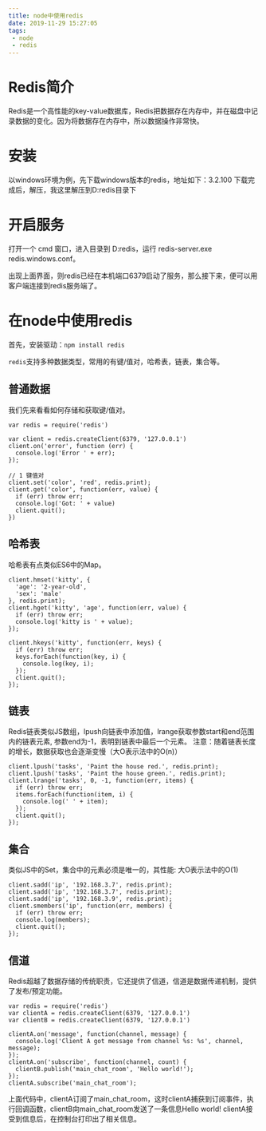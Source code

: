 ```yaml
---
title: node中使用redis
date: 2019-11-29 15:27:05
tags:
 - node
 - redis
---
```


# Redis简介

Redis是一个高性能的key-value数据库，Redis把数据存在内存中，并在磁盘中记录数据的变化。因为将数据存在内存中，所以数据操作非常快。

# 安装

以windows环境为例，先下载windows版本的redis，地址如下：3.2.100
下载完成后，解压，我这里解压到D:redis目录下

# 开启服务

打开一个 cmd 窗口，进入目录到 D:redis，运行 redis-server.exe redis.windows.conf。

出现上面界面，则redis已经在本机端口6379启动了服务，那么接下来，便可以用客户端连接到redis服务端了。

# 在node中使用redis

首先，安装驱动：`npm install redis`

`redis`支持多种数据类型，常用的有键/值对，哈希表，链表，集合等。

## 普通数据

我们先来看看如何存储和获取键/值对。

```
var redis = require('redis')

var client = redis.createClient(6379, '127.0.0.1')
client.on('error', function (err) {
  console.log('Error ' + err);
});

// 1 键值对
client.set('color', 'red', redis.print);
client.get('color', function(err, value) {
  if (err) throw err;
  console.log('Got: ' + value)
  client.quit();
})
```

## 哈希表

哈希表有点类似ES6中的Map。

```
client.hmset('kitty', {
  'age': '2-year-old',
  'sex': 'male'
}, redis.print);
client.hget('kitty', 'age', function(err, value) {
  if (err) throw err;
  console.log('kitty is ' + value);
});

client.hkeys('kitty', function(err, keys) {
  if (err) throw err;
  keys.forEach(function(key, i) {
    console.log(key, i);
  });
  client.quit();
});
```

## 链表

Redis链表类似JS数组，lpush向链表中添加值，lrange获取参数start和end范围内的链表元素, 参数end为-1，表明到链表中最后一个元素。
注意：随着链表长度的增长，数据获取也会逐渐变慢（大O表示法中的O(n)）

```
client.lpush('tasks', 'Paint the house red.', redis.print);
client.lpush('tasks', 'Paint the house green.', redis.print);
client.lrange('tasks', 0, -1, function(err, items) {
  if (err) throw err;
  items.forEach(function(item, i) {
    console.log(' ' + item);
  });
  client.quit();
});
```

## 集合

类似JS中的Set，集合中的元素必须是唯一的，其性能: 大O表示法中的O(1)

```
client.sadd('ip', '192.168.3.7', redis.print);
client.sadd('ip', '192.168.3.7', redis.print);
client.sadd('ip', '192.168.3.9', redis.print);
client.smembers('ip', function(err, members) {
  if (err) throw err;
  console.log(members);
  client.quit();
});
```

## 信道

Redis超越了数据存储的传统职责，它还提供了信道，信道是数据传递机制，提供了发布/预定功能。

```
var redis = require('redis')
var clientA = redis.createClient(6379, '127.0.0.1')
var clientB = redis.createClient(6379, '127.0.0.1')

clientA.on('message', function(channel, message) {
  console.log('Client A got message from channel %s: %s', channel, message);
});
clientA.on('subscribe', function(channel, count) {
  clientB.publish('main_chat_room', 'Hello world!');
});
clientA.subscribe('main_chat_room');
```

上面代码中，clientA订阅了main_chat_room，这时clientA捕获到订阅事件，执行回调函数，clientB向main_chat_room发送了一条信息Hello world!
clientA接受到信息后，在控制台打印出了相关信息。

